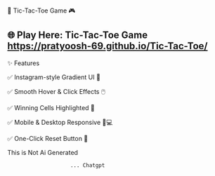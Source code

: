 📌 Tic-Tac-Toe Game 🎮

🌐 Play Here: Tic-Tac-Toe Game
   https://pratyoosh-69.github.io/Tic-Tac-Toe/
---

✨ Features

✅ Instagram-style Gradient UI 🎨

✅ Smooth Hover & Click Effects 🖱️

✅ Winning Cells Highlighted 🎉

✅ Mobile & Desktop Responsive 📱💻

✅ One-Click Reset Button 🔄


This is Not Ai Generated

                        ... Chatgpt
